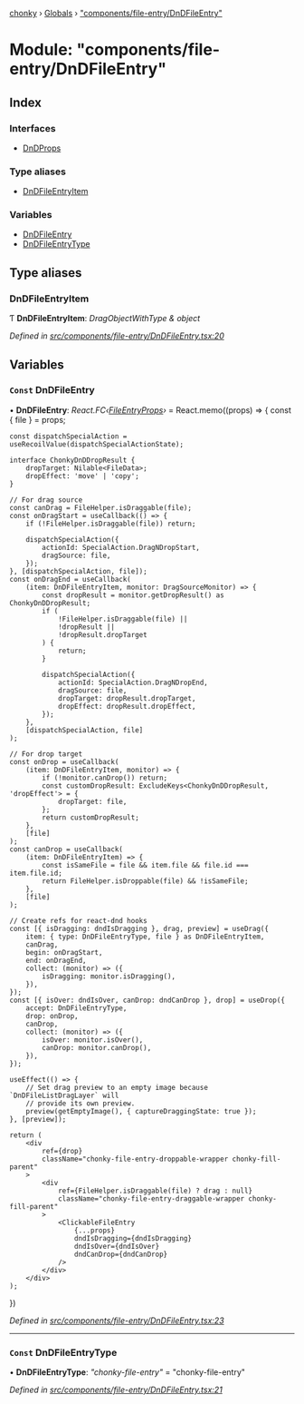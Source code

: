 [chonky](../README.md) › [Globals](../globals.md) › ["components/file-entry/DnDFileEntry"](_components_file_entry_dndfileentry_.md)

# Module: "components/file-entry/DnDFileEntry"

## Index

### Interfaces

* [DnDProps](../interfaces/_components_file_entry_dndfileentry_.dndprops.md)

### Type aliases

* [DnDFileEntryItem](_components_file_entry_dndfileentry_.md#dndfileentryitem)

### Variables

* [DnDFileEntry](_components_file_entry_dndfileentry_.md#const-dndfileentry)
* [DnDFileEntryType](_components_file_entry_dndfileentry_.md#const-dndfileentrytype)

## Type aliases

###  DnDFileEntryItem

Ƭ **DnDFileEntryItem**: *DragObjectWithType & object*

*Defined in [src/components/file-entry/DnDFileEntry.tsx:20](https://github.com/TimboKZ/Chonky/blob/4792a84/src/components/file-entry/DnDFileEntry.tsx#L20)*

## Variables

### `Const` DnDFileEntry

• **DnDFileEntry**: *React.FC‹[FileEntryProps](../interfaces/_components_file_entry_basefileentry_.fileentryprops.md)›* = React.memo((props) => {
    const { file } = props;

    const dispatchSpecialAction = useRecoilValue(dispatchSpecialActionState);

    interface ChonkyDnDDropResult {
        dropTarget: Nilable<FileData>;
        dropEffect: 'move' | 'copy';
    }

    // For drag source
    const canDrag = FileHelper.isDraggable(file);
    const onDragStart = useCallback(() => {
        if (!FileHelper.isDraggable(file)) return;

        dispatchSpecialAction({
            actionId: SpecialAction.DragNDropStart,
            dragSource: file,
        });
    }, [dispatchSpecialAction, file]);
    const onDragEnd = useCallback(
        (item: DnDFileEntryItem, monitor: DragSourceMonitor) => {
            const dropResult = monitor.getDropResult() as ChonkyDnDDropResult;
            if (
                !FileHelper.isDraggable(file) ||
                !dropResult ||
                !dropResult.dropTarget
            ) {
                return;
            }

            dispatchSpecialAction({
                actionId: SpecialAction.DragNDropEnd,
                dragSource: file,
                dropTarget: dropResult.dropTarget,
                dropEffect: dropResult.dropEffect,
            });
        },
        [dispatchSpecialAction, file]
    );

    // For drop target
    const onDrop = useCallback(
        (item: DnDFileEntryItem, monitor) => {
            if (!monitor.canDrop()) return;
            const customDropResult: ExcludeKeys<ChonkyDnDDropResult, 'dropEffect'> = {
                dropTarget: file,
            };
            return customDropResult;
        },
        [file]
    );
    const canDrop = useCallback(
        (item: DnDFileEntryItem) => {
            const isSameFile = file && item.file && file.id === item.file.id;
            return FileHelper.isDroppable(file) && !isSameFile;
        },
        [file]
    );

    // Create refs for react-dnd hooks
    const [{ isDragging: dndIsDragging }, drag, preview] = useDrag({
        item: { type: DnDFileEntryType, file } as DnDFileEntryItem,
        canDrag,
        begin: onDragStart,
        end: onDragEnd,
        collect: (monitor) => ({
            isDragging: monitor.isDragging(),
        }),
    });
    const [{ isOver: dndIsOver, canDrop: dndCanDrop }, drop] = useDrop({
        accept: DnDFileEntryType,
        drop: onDrop,
        canDrop,
        collect: (monitor) => ({
            isOver: monitor.isOver(),
            canDrop: monitor.canDrop(),
        }),
    });

    useEffect(() => {
        // Set drag preview to an empty image because `DnDFileListDragLayer` will
        // provide its own preview.
        preview(getEmptyImage(), { captureDraggingState: true });
    }, [preview]);

    return (
        <div
            ref={drop}
            className="chonky-file-entry-droppable-wrapper chonky-fill-parent"
        >
            <div
                ref={FileHelper.isDraggable(file) ? drag : null}
                className="chonky-file-entry-draggable-wrapper chonky-fill-parent"
            >
                <ClickableFileEntry
                    {...props}
                    dndIsDragging={dndIsDragging}
                    dndIsOver={dndIsOver}
                    dndCanDrop={dndCanDrop}
                />
            </div>
        </div>
    );
})

*Defined in [src/components/file-entry/DnDFileEntry.tsx:23](https://github.com/TimboKZ/Chonky/blob/4792a84/src/components/file-entry/DnDFileEntry.tsx#L23)*

___

### `Const` DnDFileEntryType

• **DnDFileEntryType**: *"chonky-file-entry"* = "chonky-file-entry"

*Defined in [src/components/file-entry/DnDFileEntry.tsx:21](https://github.com/TimboKZ/Chonky/blob/4792a84/src/components/file-entry/DnDFileEntry.tsx#L21)*
